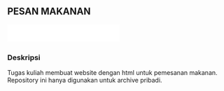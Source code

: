 ## PESAN MAKANAN
<img src="static/title.png"/>

### Deskripsi
Tugas kuliah membuat website dengan html untuk pemesanan makanan.\
Repository ini hanya digunakan untuk archive pribadi.
